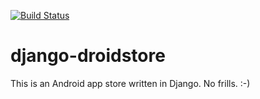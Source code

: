 [![Build Status](https://travis-ci.org/mathuin/django-droidstore.svg?branch=master)](https://travis-ci.org/mathuin/django-droidstore)
# django-droidstore

This is an Android app store written in Django.  No frills. :-)
